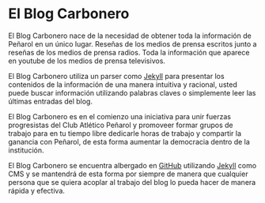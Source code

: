 # El Blog Carbonero

El Blog Carbonero nace de la necesidad de obtener toda la información de Peñarol en un único lugar. Reseñas de los medios de prensa escritos junto a reseñas de los medios de prensa radios. Toda la información que aparece en youtube de los medios de prensa televisivos.

El Blog Carbonero utiliza un parser como [Jekyll](https://jekyllrb.com) para presentar los contenidos de la información de una manera intuitiva y racional, usted puede buscar información utilizando palabras claves o simplemente leer las últimas entradas del blog.

El Blog Carbonero es en el comienzo una iniciativa para unir fuerzas progresistas del Club Atlético Peñarol y promoveer formar grupos de trabajo para en tu tiempo libre dedicarle horas de trabajo y compartir la ganancia con Peñarol, de esta forma aumentar la democracia dentro de la institución.

El Blog Carbonero se encuentra albergado en [GitHub](https://github.com) utilizando [Jekyll](https://jekyllrb.com) como CMS y se mantendrá de esta forma por siempre de manera que cualquier persona que se quiera acoplar al trabajo del blog lo pueda hacer de manera rápida y efectiva.
